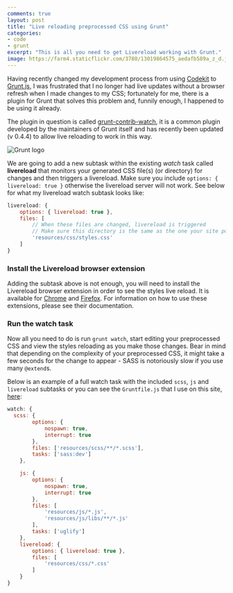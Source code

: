 ```yaml
---
comments: true
layout: post
title: "Live reloading preprocessed CSS using Grunt"
categories:
- code
- grunt
excerpt: "This is all you need to get Livereload working with Grunt."
image: https://farm4.staticflickr.com/3780/13019864575_aedafb589a_z_d.jpg
---
```


Having recently changed my development process from using [Codekit](http://incident57.com/codekit/) to [Grunt.js](http://gruntjs.com), I was frustrated that I no longer had live updates without a browser refresh when I made changes to my CSS; fortunately for me, there is a plugin for Grunt that solves this problem and, funnily enough, I happened to be using it already.

The plugin in question is called [grunt-contrib-watch](https://github.com/gruntjs/grunt-contrib-watch), it is a common plugin developed by the maintainers of Grunt itself and has recently been updated (v 0.4.4) to allow live reloading to work in this way.

<img src="/img/posts/dist/grunt-logo.svg" alt="Grunt logo" class="no-shadow">

We are going to add a new subtask within the existing _watch_ task called **livereload** that monitors your generated CSS file(s) (or directory) for changes and then triggers a livereload. Make sure you include `options: { livereload: true }` otherwise the livereload server will not work. See below for what my livereload watch subtask looks like:

```js
livereload: {
	options: { livereload: true },
	files: [
		// When these files are changed, livereload is triggered
		// Make sure this directory is the same as the one your site points to
		'resources/css/styles.css'
	]
}
```

### Install the Livereload browser extension
Adding the subtask above is not enough, you will need to install the Livereload browser extension in order to see the styles live reload. It is available for [Chrome](https://chrome.google.com/webstore/detail/livereload/jnihajbhpnppcggbcgedagnkighmdlei) and [Firefox](https://addons.mozilla.org/en-us/firefox/addon/livereload/). For information on how to use these extensions, please see their documentation.

### Run the watch task
Now all you need to do is run `grunt watch`, start editing your preprocessed CSS and view the styles reloading as you make those changes. Bear in mind that depending on the complexity of your preprocessed CSS, it might take a few seconds for the change to appear - SASS is notoriously slow if you use many `@extend`s.

Below is an example of a full watch task with the included `scss`, `js` and `livereload` subtasks or you can see the `Gruntfile.js` that I use on this site, [here](https://github.com/mrmartineau/martineau.tv/blob/master/Gruntfile.js):

```js
watch: {
  scss: {
    	options: {
			nospawn: true,
			interrupt: true
		},
		files: ['resources/scss/**/*.scss'],
		tasks: ['sass:dev']
	},

	js: {
		options: {
			nospawn: true,
			interrupt: true
		},
		files: [
			'resources/js/*.js',
			'resources/js/libs/**/*.js'
		],
		tasks: ['uglify']
	},
	livereload: {
		options: { livereload: true },
		files: [
			'resources/css/*.css'
		]
	}
}
```
